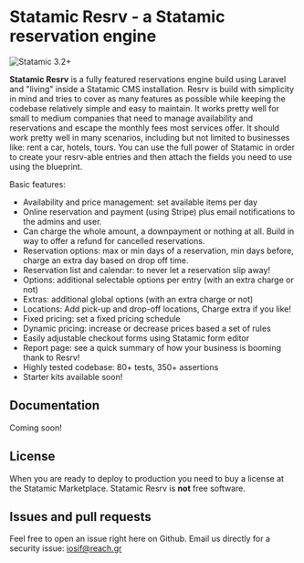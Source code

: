 # Statamic Resrv - a Statamic reservation engine
 ![Statamic 3.2+](https://img.shields.io/badge/Statamic-3.2+-FF269E?style=for-the-badge&link=https://statamic.com)

**Statamic Resrv** is a fully featured reservations engine build using Laravel and "living" inside a Statamic CMS installation. Resrv is build with simplicity in mind and tries to cover as many features as possible while keeping the codebase relatively simple and easy to maintain.
It works pretty well for small to medium companies that need to manage availability and reservations and escape the monthly fees most services offer. It should work pretty well in many scenarios, including but not limited to businesses like: rent a car, hotels, tours. You can use the full power of Statamic in order to create your resrv-able entries and then attach the fields you need to use using the blueprint.

Basic features:
* Availability and price management: set available items per day
* Online reservation and payment (using Stripe) plus email notifications to the admins and user. 
* Can charge the whole amount, a downpayment or nothing at all. Build in way to offer a refund for cancelled reservations.
* Reservation options: max or min days of a reservation, min days before, charge an extra day based on drop off time.
* Reservation list and calendar: to never let a reservation slip away!
* Options: additional selectable options per entry (with an extra charge or not)
* Extras: additional global options (with an extra charge or not)
* Locations: Add pick-up and drop-off locations, Charge extra if you like!
* Fixed pricing: set a fixed pricing schedule
* Dynamic pricing: increase or decrease prices based a set of rules
* Easily adjustable checkout forms using Statamic form editor
* Report page: see a quick summary of how your business is booming thank to Resrv!
* Highly tested codebase: 80+ tests, 350+ assertions
* Starter kits available soon!

## Documentation
Coming soon!

## License 

When you are ready to deploy to production you need to buy a license at the Statamic Marketplace.
Statamic Resrv is **not** free software. 

## Issues and pull requests 

Feel free to open an issue right here on Github. Email us directly for a security issue: iosif@reach.gr

